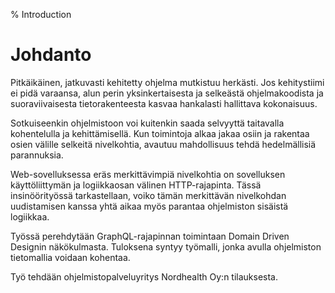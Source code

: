 % Introduction

# Johdanto

Pitkäikäinen, jatkuvasti kehitetty ohjelma mutkistuu herkästi. Jos kehitystiimi
ei pidä varaansa, alun perin yksinkertaisesta ja selkeästä ohjelmakoodista ja suoraviivaisesta tietorakenteesta kasvaa hankalasti hallittava kokonaisuus.

Sotkuiseenkin ohjelmistoon voi kuitenkin saada selvyyttä taitavalla kohentelulla
ja kehittämisellä. Kun toimintoja alkaa jakaa osiin ja rakentaa osien välille
selkeitä nivelkohtia, avautuu mahdollisuus tehdä hedelmällisiä parannuksia.

Web-sovelluksessa eräs merkittävimpiä nivelkohtia on sovelluksen käyttöliittymän
ja logiikkaosan välinen HTTP-rajapinta. Tässä insinöörityössä tarkastellaan,
voiko tämän merkittävän nivelkohdan uudistamisen kanssa yhtä aikaa myös parantaa ohjelmiston sisäistä logiikkaa.

Työssä perehdytään GraphQL-rajapinnan toimintaan Domain Driven Designin
näkökulmasta. Tuloksena syntyy työmalli, jonka avulla ohjelmiston tietomallia voidaan kohentaa.

Työ tehdään ohjelmistopalveluyritys Nordhealth Oy:n tilauksesta.
